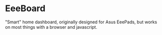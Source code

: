 # EeeBoard
"Smart" home dashboard, originally designed for Asus EeePads, but works on most things with a browser and javascript.
